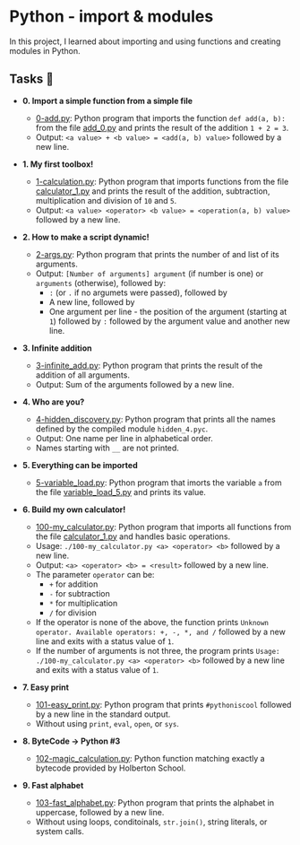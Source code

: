 # Python - import & modules

In this project, I learned about importing and using functions and creating
modules in Python.

## Tasks :page_with_curl:

* **0. Import a simple function from a simple file**
  * [0-add.py](./0-add.py): Python program that imports the function
  `def add(a, b):` from the file [add_0.py](./add_0.py) and prints the
  result of the addition `1 + 2 = 3`.
  * Output: `<a value> + <b value> = <add(a, b) value>` followed by a new line.

* **1. My first toolbox!**
  * [1-calculation.py](./1-calculation.py): Python program that imports functions
  from the file [calculator_1.py](./1-calculator.py) and prints the result
  of the addition, subtraction, multiplication and division of `10` and `5`.
  * Output: `<a value> <operator> <b value> = <operation(a, b) value>` followed by a new line.

* **2. How to make a script dynamic!**
  * [2-args.py](./2-args.py): Python program that prints the number of
  and list of its arguments.
  * Output: `[Number of arguments] argument` (if number is one) or `arguments` (otherwise), followed by:
    * `:` (or `.` if no argumets were passed), followed by
    * A new line, followed by
    * One argument per line - the position of the argument (starting at `1`) followed by `:` followed by the argument value and another new line.

* **3. Infinite addition**
  * [3-infinite_add.py](./3-infinite_add.py): Python program that prints the result of the
  addition of all arguments.
  * Output: Sum of the arguments followed by a new line.

* **4. Who are you?**
  * [4-hidden_discovery.py](./4-hidden_discovery.py): Python program that prints all the
  names defined by the compiled module `hidden_4.pyc`.
  * Output: One name per line in alphabetical order.
  * Names starting with `__` are not printed.

* **5. Everything can be imported**
  * [5-variable_load.py](./5-variable_load.py): Python program that imorts the
  variable `a` from the file [variable_load_5.py](./variable_load_5.py) and prints its value.

* **6. Build my own calculator!**
  * [100-my_calculator.py](./100-my_calculator.py): Python program that imports all functions
  from the file [calculator_1.py](./calculator_1.py) and handles basic operations.
  * Usage: `./100-my_calculator.py <a> <operator> <b>` followed by a new line.
  * Output: `<a> <operator> <b> = <result>` followed by a new line.
  * The parameter `operator` can be:
    * `+` for addition
    * `-` for subtraction
    * `*` for multiplication
    * `/` for division
  * If the operator is none of the above, the function prints `Unknown operator.
  Available operators: +, -, *, and /` followed by a new line and exits
  with a status value of `1`.
  * If the number of arguments is not three, the program prints `Usage: ./100-my_calculator.py <a> <operator> <b>` followed by a new line and exits with a status value of `1`.

* **7. Easy print**
  * [101-easy_print.py](./101-easy_print.py): Python program that prints
  `#pythoniscool` followed by a new line in the standard output.
  * Without using `print`, `eval`, `open`, or `sys`.

* **8. ByteCode -> Python #3**
  * [102-magic_calculation.py](./102-magic_calculation.py): Python function matching exactly a
  bytecode provided by Holberton School.

* **9. Fast alphabet**
  * [103-fast_alphabet.py](./103-fast_alphabet.py): Python program that prints the alphabet in
  uppercase, followed by a new line.
  * Without using loops, conditoinals, `str.join()`, string literals, or system calls.
